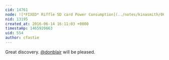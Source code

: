 ```yaml
---
cid: 14761
node: ![*FIXED* Riffle SD card Power Consumption](../notes/kinasmith/06-14-2016/fixed-riffle-sd-card-power-consumption)
nid: 13195
created_at: 2016-06-14 16:11:03 +0000
timestamp: 1465920663
uid: 554
author: cfastie
---
```


Great discovery. [@donblair](/profile/donblair) will be pleased.